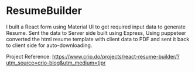 # ResumeBuilder
I built a React form using Material UI to get required input data to generate Resume. Sent the data to Server side built using Express, Using puppeteer converted the html resume template with client data to PDF and sent it back to client side for auto-downloading.

Project Reference: https://www.crio.do/projects/react-resume-builder/?utm_source=crio-blog&utm_medium=tjpr

